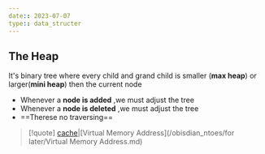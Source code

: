 ```yaml
---
date:: 2023-07-07
type:: data_structer
---
```

## The Heap
It's binary tree where every child and grand child is smaller (**max heap**) or larger(**mini heap**) then the current node 
- Whenever a **node is added** ,we must adjust the tree 
- Whenever  a **node is deleted** ,we must adjust the tree 
- ==Therese no traversing==


>[!quote] [cache](/nixos/cache.md)|[Virtual Memory Address](/obisdian_ntoes/for later/Virtual Memory Address.md)